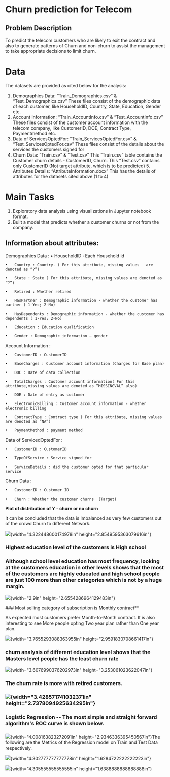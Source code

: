 ﻿# Churn prediction for Telecom
## Problem Description
To predict the telecom customers who are likely to exit the contract and also to generate patterns of Churn and non-churn to assist the management to take appropriate decisions to limit churn.

# Data
The datasets are provided as cited below for the analysis:

1. Demographics Data: “Train_Demographics.csv” & “Test_Demographics.csv” These files consist of the demographic data of each customer, like HouseholdID, Country, State, Education, Gender etc.
2. Account Information: “Train_AccountInfo.csv” & “Test_AccountInfo.csv” These files consist of the customer account information with the telecom company, like CustomerID, DOE, Contract Type, Paymentmethod etc.
3. Data of ServicesOptedFor: “Train_ServicesOptedFor.csv” & “Test_ServicesOptedFor.csv” These files consist of the details about the services the customers signed for
4. Churn Data: “Train.csv” & “Test.csv” This “Train.csv” table contains the Customer churn details - CustomerID, Churn. This “Test.csv” contains only CustomerID (Not target attribute, which is to be predicted)
    5. Attributes Details: “AttributeInformation.docx” This has the details of attributes for the datasets cited above (1 to 4)
    
    
# Main Tasks
1.	Exploratory data analysis using visualizations in Jupyter notebook format.
2.	Built a model that predicts whether a customer churns or not from the company.


## Information about attributes:

Demographics Data : 
	•	HouseholdID : Each Household id
	
	• 	Country : Country. ( For this attribute, missing values   are denoted as “?”)
	
	•	State : State ( For this attribute, missing values are denoted as “?”)
	
	•	Retired : Whether retired
	
	•	HasPartner : Demographic information - whether the customer has partner ( 1-Yes; 2-No)
	
	•	HasDependents : Demographic information - whether the customer has dependents ( 1-Yes; 2-No)
	
	•	Education : Education qualification
	
	•	Gender : Demographic information – gender


Account Information :

	•	CustomerID : CustomerID
	
 	• 	BaseCharges : Customer account information (Charges for Base plan)
	
	•	DOC : Date of data collection
	
	•	TotalCharges : Customer account information( For this attribute,missing values are denoted as “MISSINGVAL” also)
	
	•	DOE : Date of entry as customer
	
	•	ElectronicBilling : Customer account information - whether electronic billing
	
	•	ContractType : Contract type ( For this attribute, missing values are denoted as “NA”)
	
	•	PaymentMethod : payment method

Data of ServicedOptedFor : 

	•	CustomerID : CustomerID
	
	•	TypeOfService : Service signed for    
	
	•	ServiceDetails : did the customer opted for that particular service


Churn Data : 	

	•	CustomerID : Customer ID
	
	•	Churn : Whether the customer churns  (Target)

**Plot of distribution of Y - churn or no churn**

It can be concluded that the data is Imbalanced as very few customers
out of the crowd Churn to different Network.

![](media/image1.png){width="4.322448600174978in"
height="2.8549595363079616in"}

### Highest education level of the customers is High school

### **Although school level education has most frequency, looking at the customers education in other levels shows that the most of the customers are highly educated and high school people are just 100 more than other categories which is not by a huge margin.**

![](media/image2.png){width="2.9in" height="2.6554286964129483in"}

### Most selling category of subscription is Monthly contract**

As expected most customers prefer Month-to-Month contract. It is also
interesting to see More people opting Two year plan rather than One year
plan.

![](media/image3.png){width="3.7655293088363955in"
height="2.9591830708661417in"}

### churn analysis of different education level shows that the Masters level people has the least churn rate 

![](media/image4.png){width="3.6076990376202973in"
height="3.253061023622047in"}

### 

### 

### 

### The churn rate is more with retired customers.

### ![](media/image5.png){width="3.428571741032371in" height="2.7378094925634295in"}

### 

### Logistic Regression -- The most simple and straight forward algorithm's ROC curve is shown below.

### 

![](media/image6.png){width="4.008163823272091in"
height="2.9346336395450567in"}The following are the Metrics of the
Regression model on Train and Test Data respectively.

![](media/image7.png){width="4.302777777777778in"
height="1.6284722222222223in"}

![](media/image8.png){width="4.305555555555555in"
height="1.6388888888888888in"}

